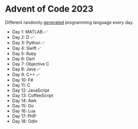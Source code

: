 # Advent of Code 2023
Different randomly [generated](https://perchance.org/programming-languge) programming language every day.  
- Day 1: MATLAB         ✅
- Day 2: D              ✅
- Day 3: Python         ✅
- Day 4: Swift          ✅
- Day 5: Ruby
- Day 6: Dart
- Day 7: Objective C
- Day 8: Java           ✅
- Day 9: C++            ✅
- Day 10: F#
- Day 11: C
- Day 12: JavaScript
- Day 13: CoffeeScript
- Day 14: Awk
- Day 15: Go
- Day 16: Lua
- Day 17: PHP
- Day 18: Odin
